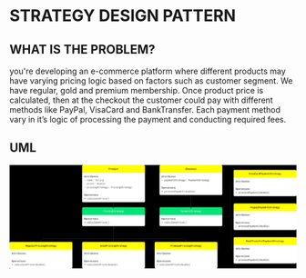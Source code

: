 # STRATEGY DESIGN PATTERN

## WHAT IS THE PROBLEM?

you're developing an e-commerce platform where different products may have varying pricing logic based on factors such as customer segment. 
We have regular, gold and premium membership. 
Once product price is calculated, then at the checkout the customer could pay with different methods like PayPal, VisaCard and BankTransfer. 
Each payment method vary in it’s logic of processing the payment and conducting required fees.


## UML
<p align="center">
  <img src="uml-diagram.jpg" alt="UML DIAGRAM" width="1000">
</p>
